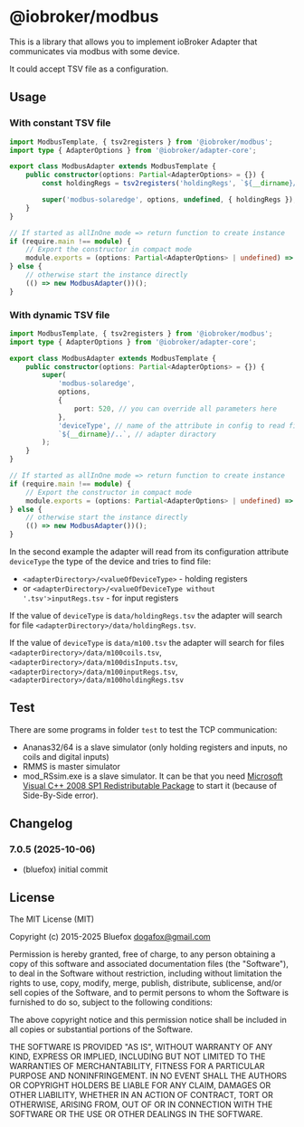 # @iobroker/modbus

This is a library that allows you to implement ioBroker Adapter that communicates via modbus with some device.

It could accept TSV file as a configuration.

## Usage

### With constant TSV file

```typescript
import ModbusTemplate, { tsv2registers } from '@iobroker/modbus';
import type { AdapterOptions } from '@iobroker/adapter-core';

export class ModbusAdapter extends ModbusTemplate {
    public constructor(options: Partial<AdapterOptions> = {}) {
        const holdingRegs = tsv2registers('holdingRegs', `${__dirname}/../data/holdingRegs.tsv`);

        super('modbus-solaredge', options, undefined, { holdingRegs });
    }
}

// If started as allInOne mode => return function to create instance
if (require.main !== module) {
    // Export the constructor in compact mode
    module.exports = (options: Partial<AdapterOptions> | undefined) => new ModbusAdapter(options);
} else {
    // otherwise start the instance directly
    (() => new ModbusAdapter())();
}
```

### With dynamic TSV file

```typescript
import ModbusTemplate, { tsv2registers } from '@iobroker/modbus';
import type { AdapterOptions } from '@iobroker/adapter-core';

export class ModbusAdapter extends ModbusTemplate {
    public constructor(options: Partial<AdapterOptions> = {}) {
        super(
            'modbus-solaredge',
            options,
            {
                port: 520, // you can override all parameters here
            },
            'deviceType', // name of the attribute in config to read files from
            `${__dirname}/..`, // adapter diractory
        );
    }
}

// If started as allInOne mode => return function to create instance
if (require.main !== module) {
    // Export the constructor in compact mode
    module.exports = (options: Partial<AdapterOptions> | undefined) => new ModbusAdapter(options);
} else {
    // otherwise start the instance directly
    (() => new ModbusAdapter())();
}
```

In the second example the adapter will read from its configuration attribute `deviceType` the type of the device and tries to find file:

- `<adapterDirectory>/<valueOfDeviceType>` - holding registers
- or `<adapterDirectory>/<valueOfDeviceType without '.tsv'>inputRegs.tsv` - for input registers

If the value of `deviceType` is `data/holdingRegs.tsv` the adapter will search for file `<adapterDirectory>/data/holdingRegs.tsv`.

If the value of `deviceType` is `data/m100.tsv` the adapter will search for files `<adapterDirectory>/data/m100coils.tsv`, `<adapterDirectory>/data/m100disInputs.tsv`, `<adapterDirectory>/data/m100inputRegs.tsv`, `<adapterDirectory>/data/m100holdingRegs.tsv`

## Test

There are some programs in folder `test` to test the TCP communication:

- Ananas32/64 is a slave simulator (only holding registers and inputs, no coils and digital inputs)
- RMMS is master simulator
- mod_RSsim.exe is a slave simulator. It can be that you need [Microsoft Visual C++ 2008 SP1 Redistributable Package](https://www.microsoft.com/en-us/download/details.aspx?id=5582) to start it (because of Side-By-Side error).

<!--
	### **WORK IN PROGRESS**
-->

## Changelog

### 7.0.5 (2025-10-06)

- (bluefox) initial commit

## License

The MIT License (MIT)

Copyright (c) 2015-2025 Bluefox <dogafox@gmail.com>

Permission is hereby granted, free of charge, to any person obtaining a copy
of this software and associated documentation files (the "Software"), to deal
in the Software without restriction, including without limitation the rights
to use, copy, modify, merge, publish, distribute, sublicense, and/or sell
copies of the Software, and to permit persons to whom the Software is
furnished to do so, subject to the following conditions:

The above copyright notice and this permission notice shall be included in
all copies or substantial portions of the Software.

THE SOFTWARE IS PROVIDED "AS IS", WITHOUT WARRANTY OF ANY KIND, EXPRESS OR
IMPLIED, INCLUDING BUT NOT LIMITED TO THE WARRANTIES OF MERCHANTABILITY,
FITNESS FOR A PARTICULAR PURPOSE AND NONINFRINGEMENT. IN NO EVENT SHALL THE
AUTHORS OR COPYRIGHT HOLDERS BE LIABLE FOR ANY CLAIM, DAMAGES OR OTHER
LIABILITY, WHETHER IN AN ACTION OF CONTRACT, TORT OR OTHERWISE, ARISING FROM,
OUT OF OR IN CONNECTION WITH THE SOFTWARE OR THE USE OR OTHER DEALINGS IN
THE SOFTWARE.
